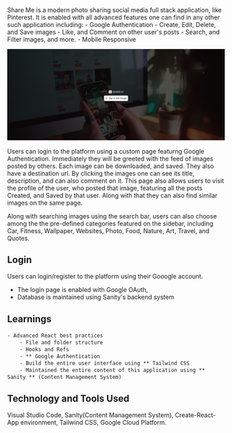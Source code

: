 Share Me is a modern photo sharing social media full stack application, like Pinterest. It is enabled with all advanced features one can find in any other such application including:
    - Google Authentication
    - Create, Edit, Delete, and Save images
    - Like, and Comment on other user's posts
    - Search, and Filter images, and more. 
    - Mobile Responsive

![Screenshot](./login.png)

Users can login to the platform using a custom page featurng Google Authentication. Immediately they will be greeted with the feed of images posted by others. Each image can be downloaded, and saved. They also have a destination url. 
By clicking the images one can see its title, description, and can also comment on it. This page also allows users to visit the profile of the user, who posted that image, featuring all the posts Created, and Saved by that user. Along with that they can also find similar images on the same page.

Along with searching images using the search bar, users can also choose among the the pre-defined categories featured on the sidebar, including Car, Fitness, Wallpaper, Websites, Photo, Food, Nature, Art, Travel, and Quotes.

## Login
Users  can login/register to the platform using their Gooogle account.
- The login page is enabled with Google OAuth, 
- Database is maintained using Sanity's backend system 

## Learnings
    - Advanced React best practices
        - File and folder structure
        - Hooks and Refs
        - ** Google Authentication
        - Build the entire user interface using ** Tailwind CSS
        - Maintained the entire content of this application using ** Sanity ** (Content Management System)

## Technology and Tools Used
Visual Studio Code, Sanity(Content Management System), Create-React-App environment, Tailwind CSS, Google Cloud Platform. 
